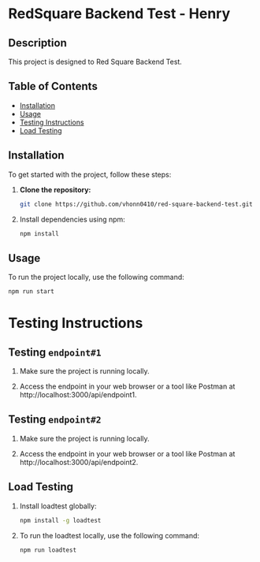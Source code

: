 # RedSquare Backend Test - Henry

## Description

This project is designed to Red Square Backend Test.

## Table of Contents

- [Installation](#installation)
- [Usage](#usage)
- [Testing Instructions](#testing)
- [Load Testing](#load-testing)

## Installation

To get started with the project, follow these steps:

1. **Clone the repository:**
   ```bash
   git clone https://github.com/vhonn0410/red-square-backend-test.git
    ```
2. Install dependencies using npm:
   ```bash
   npm install
    ```
## Usage

To run the project locally, use the following command:

```bash
npm run start
```

# Testing Instructions

## Testing `endpoint#1`

1. Make sure the project is running locally.

2. Access the endpoint in your web browser or a tool like Postman at http://localhost:3000/api/endpoint1.

## Testing `endpoint#2`

1. Make sure the project is running locally.

2. Access the endpoint in your web browser or a tool like Postman at http://localhost:3000/api/endpoint2.

## Load Testing

1. Install loadtest globally:
   ```bash
   npm install -g loadtest
    ```

2. To run the loadtest locally, use the following command:
   ```bash
   npm run loadtest
    ```

